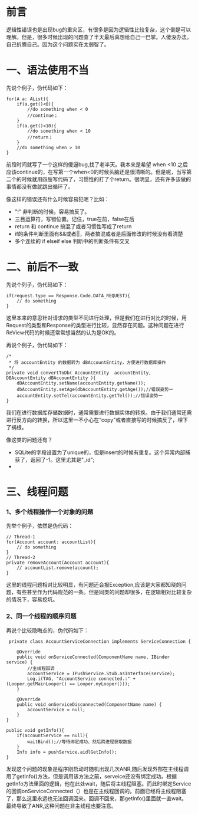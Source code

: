 # 前言

逻辑性错误也是出现bug的重灾区，有很多是因为逻辑性比较复杂，这个倒是可以理解。但是，很多时候出现的问题查了半天最后真想给自己一巴掌。人傻没办法，自己折腾自己。因为这个问题实在太弱智了。

# 一、语法使用不当

先说个例子，伪代码如下：

	for(A a: AList){
		if(a.get()<0){
			//do something when < 0
			//continue；
		}
		if(a.get()<10){
			//do something when < 10
			//return；
		}
		//do something when > 10
	}
前段时间就写了一个这样的傻逼bug,找了老半天。我本来是希望 when <10 之后应该continue的，在写第一个when<0的时候头脑还是很清晰的。但是呢，当写第二个的时候就用四肢写代码了，习惯性的打了个return。很明显，还有许多该做的事情都没有做就跳出循环了。

像这样的错误还有什么时候容易犯呢？比如：

+ "!" 非判断的时候，容易搞反了。
+ 三目运算符，写错位置。记住，true在前，false在后
+ return 和 continue 搞混了或者习惯性写成了return
+ if的条件判断里面有&&或者||，两者搞混或者是后面修改的时候没有看清楚
+ 多个连续的 if elseif else 判断中的判断条件有交叉

# 二、前后不一致

先说个列子，伪代码如下：

	if(request.type == Response.Code.DATA_REQUEST){
		// do something
	}

这里本来的意思针对请求的类型不同进行处理，但是我们在进行对比的时候，用Request的类型和Response的类型进行比较，显然存在问题。这种问题在进行ReView代码的时候还常常想当然的认为是OK的。

再说个例子，伪代码如下：

	/*
     * 将 accountEntity 的数据转为 dBAccountEntity，方便进行数据库操作
     */
	private void convertToDb( AccountEntity  accountEntity, DBAccountEntity dBAccountEntity ){
		dBAccountEntity.setName(accountEntity.getName());
        dbAccountEntity.setAge(dbAccountEntity.getAge());//错误姿势一
		accountEntity.setTel(accountEntity.getTel());//错误姿势一
	}
我们在进行数据库存储数据时，通常需要进行数据实体的转换。由于我们通常还需进行反方向的转换，所以这里一不小心在“copy"或者直接写的时候搞反了，埋下了祸根。

像这类的问题还有？

+ SQLite的字段设置为了unique的，但是insert的时候有重复。这个异常内部捕获了，返回了-1。这里尤其是"_id";
+ 

# 三、线程问题

### 1、多个线程操作一个对象的问题
先举个例子，依然是伪代码：

	// Thread-1
	for(Account account: accountList){
		// do something
	}
	// Thread-2
    private removeAccount(Account account){
		// accountList.remove(account);
	}

这里的线程问题相对比较明显，有问题还会报Exception,应该是大家都知晓的问题，有些甚至作为代码规范的一条。但是同类的问题却很多，在逻辑相对比较复杂的情况下，容易挖坑。

### 2、同一个线程的顺序问题

再说个比较隐晦点的，伪代码如下：
	
	 private class AccountServiceConnection implements ServiceConnection {

        @Override
        public void onServiceConnected(ComponentName name, IBinder service) {
			//主线程回调
            accountService = IPushService.Stub.asInterface(service);
            Log.i(TAG, "AccountService connected.:" + (Looper.getMainLooper() == Looper.myLooper()));
        }

        @Override
        public void onServiceDisconnected(ComponentName name) {
            accountService = null;
        }
    }
	
    public void getInfo(){
		if(accountService == null){
			waitBind();//等待绑定成功、然后跨进程获取数据
		}
		Info info = pushService.aidlGetInfo();
	}
    
发现这个问题的现象是程序刚启动时随机出现几次ANR,随后发现外部在主线程调用了getInfo()方法，但是调用该方法之前，serveice还没有绑定成功。根据getInfo方法里面的逻辑，他在此处wait，随后将主线程阻塞。而此时绑定Service的回调onServiceConnected（）也是在主线程回调的。前面已经将主线程阻塞了，那么这里永远也无法回调回来。回调不回来，那getInfo()里面就一直wait。最终导致了ANR,这种问题在非主线程也要注意。


